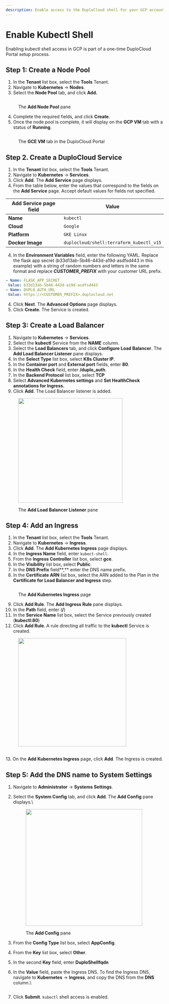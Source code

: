 ```yaml
---
description: Enable access to the DuploCloud shell for your GCP account
---
```


# Enable Kubectl Shell

Enabling kubectl shell access in GCP is part of a one-time DuploCloud Portal setup process.&#x20;

## Step 1: Create a Node Pool

1. In the **Tenant** list box, select the **Tools** Tenant.
2. Navigate to **Kubernetes** -> **Nodes**.
3. Select the **Node Pool** tab, and click **Add.**&#x20;

<figure><img src="../../../.gitbook/assets/node pool new.png" alt=""><figcaption><p>The <strong>Add Node Pool</strong> pane</p></figcaption></figure>

4. Complete the required fields, and click **Create**.
5. Once the node pool is complete, it will display on the **GCP VM** tab with a status of **Running**.&#x20;

<figure><img src="../../../.gitbook/assets/image (1) (1) (1).png" alt=""><figcaption><p>The <strong>GCE VM</strong> tab in the DuploCloud Portal</p></figcaption></figure>

## Step 2. Create a DuploCloud Service

1. In the **Tenant** list box, select the **Tools** Tenant.
2. Navigate to **Kubernetes** -> **Services**.
3. Click **Add**. The **Add Service** page displays.&#x20;
4. From the table below, enter the values that correspond to the fields on the **Add Service** page. Accept default values for fields not specified.&#x20;

| Add Service page field  | Value                                    |
| ----------------------- | ---------------------------------------- |
| **Name**                | `kubectl`                                |
| **Cloud**               | `Google`                                 |
| **Platform**            | `GKE Linux`                              |
| **Docker Image**        | `duplocloud/shell:terraform_kubectl_v15` |

4. In the **Environment Variables** field, enter the following YAML. Replace the flask app secret (b33d13ab-5b46-443d-a19d-asdfsd443 in this example) with a string of random numbers and letters in the same format and replace _**CUSTOMER\_PREFIX**_ with your customer URL prefix.                                                                                                    &#x20;

```yaml
- Name: FLASK_APP_SECRET
 Value: b33d13ab-5b46-443d-a19d-asdfsd443
- Name: DUPLO_AUTH_URL
 Value: https://<CUSTOMER_PREFIX>.duplocloud.net
```

4. Click **Next**. The **Advanced Options** page displays.&#x20;
5. Click **Create**. The Service is created.&#x20;

## Step 3: Create a Load Balancer

1. Navigate to **Kubernetes** -> **Services**.
2. Select the **kubectl** Service from the **NAME** column.&#x20;
3. Select the **Load Balancers** tab, and click **Configure Load Balancer**. The **Add Load Balancer Listener** pane displays.&#x20;
4. In the **Select Type** list box, select **K8s Cluster IP**.
5. In the **Container port** and **External port** fields, enter **80**.
6. In the **Health Check** field, enter **/duplo\_auth**.&#x20;
7. In the **Backend Protocol** list box, select **TCP**
8. Select **Advanced Kubernetes settings** and **Set HealthCheck annotations for Ingress.**
9. Click **Add**. The Load Balancer listener is added.&#x20;

<div align="left">

<figure><img src="../../../.gitbook/assets/new LB pic.png" alt="" width="332"><figcaption><p>The <strong>Add Load Balancer Listener</strong> pane</p></figcaption></figure>

</div>

## Step 4: Add an Ingress

1. In the **Tenant** list box, select the **Tools** Tenant.
2. Navigate to **Kubernetes** -> **Ingress**.
3. Click **Add**. The **Add Kubernetes Ingress** page displays.&#x20;
4. In the **Ingress Name** field, enter `kubect-shell`.
5. From the **Ingress Controller** list box, select **gce**.
6. In the **Visibility** list box, select **Public**.
7. In the **DNS Prefix** field**,** enter the DNS name prefix.&#x20;
8. In the **Certificate ARN** list box, select the ARN added to the Plan in the **Certificate for Load Balancer and Ingress** step.

<figure><img src="../../../.gitbook/assets/add ingress new.png" alt=""><figcaption><p>The <strong>Add Kubernetes Ingress</strong> page</p></figcaption></figure>

9. Click **Add Rule**. The **Add Ingress Rule** pane displays.&#x20;
10. In the **Path** field, enter (**/**)
11. In the **Service Name** list box, select the Service previously created (**kubectl:80**)
12. Click **Add Rule**. A rule directing all traffic to the **kubectl** Service is created.&#x20;

<div align="left">

<figure><img src="../../../.gitbook/assets/ingress newest.png" alt="" width="344"><figcaption></figcaption></figure>

</div>

\
13\. On the **Add Kubernetes Ingress** page, click **Add**. The Ingress is created.

## Step 5: Add the DNS name to System Settings

1. Navigate to **Administrator** -> **Systems Settings**.&#x20;
2.  Select the **System Config** tab, and click **Add**. The **Add Config** pane displays.\


    <div align="left">

    <figure><img src="../../../.gitbook/assets/shrunk.png" alt="" width="371"><figcaption><p>The <strong>Add Config</strong> pane</p></figcaption></figure>

    </div>
3. From the **Config Type** list box, select **AppConfig**.
4. From the **Key** list box, select **Other**.&#x20;
5. In the second **Key** field, enter **DuploShellfqdn**
6.  In the **Value** field, paste the Ingress DNS. To find the Ingress DNS, navigate to **Kubernetes** -> **Ingress**, and copy the DNS from the **DNS** column.\


    <figure><img src="../../../.gitbook/assets/image (442).png" alt=""><figcaption></figcaption></figure>
7. Click **Submit**. `kubectl` shell access is enabled.&#x20;
